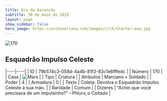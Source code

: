 ```yaml
---
title: Era da Ascensão
subtitle: 30 de maio de 2019
layout: page
show_sidebar: false
hero_image: https://archonarcana.com/images/c/c6/Starter-aoa.jpg
---
```


![170](https://cdn.keyforgegame.com/media/card_front/pt/435_170_JV98QVRQ3PFP_pt.png)

## Esquadrão Impulso Celeste

|----|----|
| ID | 79b574c3-058d-4a4b-81f3-83c1e6fffedc |
| Número | 170 |
| Casa | ![Mars](https://archonarcana.com/images/thumb/d/de/Mars.png/22px-Mars.png "Marte") |
| Tipo | Criatura |
| Atributos | Marciano • Soldado |
| Poder | 4 |
| Armadura | 0 |
| Texto | Coleta: Devolva o Esquadrão Impulso Celeste à sua mão. |
| Raridade | Comum |
| Dizeres | “Achei que você precisava de um impulsinho?” – Phlurx, o Coitado |
